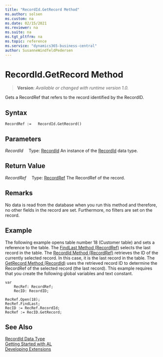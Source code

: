 ```yaml
---
title: "RecordId.GetRecord Method"
ms.author: solsen
ms.custom: na
ms.date: 02/15/2021
ms.reviewer: na
ms.suite: na
ms.tgt_pltfrm: na
ms.topic: reference
ms.service: "dynamics365-business-central"
author: SusanneWindfeldPedersen
---
```

[//]: # (START>DO_NOT_EDIT)
[//]: # (IMPORTANT:Do not edit any of the content between here and the END>DO_NOT_EDIT.)
[//]: # (Any modifications should be made in the .xml files in the ModernDev repo.)
# RecordId.GetRecord Method
> **Version**: _Available or changed with runtime version 1.0._

Gets a RecordRef that refers to the record identified by the RecordID.


## Syntax
```
RecordRef :=   RecordId.GetRecord()
```

## Parameters
*RecordId*
&emsp;Type: [RecordId](recordid-data-type.md)
An instance of the [RecordId](recordid-data-type.md) data type.

## Return Value
*RecordRef*
&emsp;Type: [RecordRef](../recordref/recordref-data-type.md)
The RecordRef of the record.


[//]: # (IMPORTANT: END>DO_NOT_EDIT)

## Remarks  
 No data is read from the database when you run this method and therefore, no other fields in the record are set. Furthermore, no filters are set on the record.

## Example

The following example opens table number 18 \(Customer table\) and sets a reference to the table. The [FindLast Method \(RecordRef\)](../recordref/recordref-findlast-method.md) selects the last record in the table. The [RecordId Method \(RecordRef\)](../recordref/recordref-recordid-method.md) retrieves the ID of the currently selected record. In this case, it is the last record in the table. The [GetRecord Method \(RecordId\)](../recordid/recordid-getrecord-method.md) uses the retrieved record ID to determine the RecordRef of the selected record \(the last record\). This example requires that you create the following global variables and text constant.  

```al
var
    RecRef: RecordRef;
    RecID: RecordID;
```

```al
RecRef.Open(18);  
RecRef.FindLast;  
RecID := RecRef.RecordId;   
RecRef := RecID.GetRecord;  
```  


## See Also
[RecordId Data Type](recordid-data-type.md)  
[Getting Started with AL](../../devenv-get-started.md)  
[Developing Extensions](../../devenv-dev-overview.md)